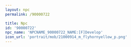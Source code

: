 ```yaml
---
layout: npc
permalink: /90000722

title: Npc
id: '90000722'
npc_name: 'NPCNAME_90000722_NAME:[F]Develop'
icon_url: 'portrait/mob/21000914_m_flyhornyellow_p.png'
---
```

